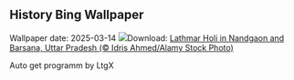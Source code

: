 ## History Bing Wallpaper
Wallpaper date: 2025-03-14
![](https://www.bing.com/th?id=OHR.NandgaonHoli_EN-IN5066984939_UHD.jpg&w=1000)Download: [Lathmar Holi in Nandgaon and Barsana, Uttar Pradesh (© Idris Ahmed/Alamy Stock Photo)](https://www.bing.com/th?id=OHR.NandgaonHoli_EN-IN5066984939_UHD.jpg)

Auto get programm by LtgX
